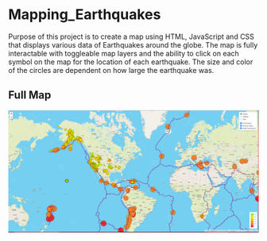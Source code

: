 # Mapping_Earthquakes

Purpose of this project is to create a map using HTML, JavaScript and CSS that displays various data of Earthquakes around the globe. The map is fully interactable with toggleable map layers and the ability to click on each symbol on the map for the location of each earthquake. The size and color of the circles are dependent on how large the earthquake was.

## Full Map

![complete_map.png](complete_map.png)
